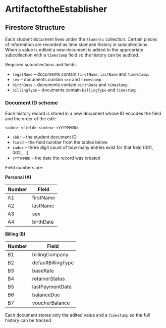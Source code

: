 # ArtifactoftheEstablisher

## Firestore Structure

Each student document lives under the `Students` collection. Certain pieces of
information are recorded as time stamped history in subcollections. When a value
is edited a new document is added to the appropriate subcollection with a
`timestamp` field so the history can be audited.

Required subcollections and fields:

- `legalName` – documents contain `firstName`, `lastName` and `timestamp`.
- `sex` – documents contain `sex` and `timestamp`.
- `birthDate` – documents contain `birthDate` and `timestamp`.
- `billingType` – documents contain `billingType` and `timestamp`.

### Document ID scheme

Each history record is stored in a new document whose ID encodes the field and
the order of the edit:

`<abbr>-<field>-<index>-<YYYYMMDD>`

- `abbr` – the student document ID
- `field` – the field number from the tables below
- `index` – three digit count of how many entries exist for that field (001,
  002, ...)
- `YYYYMMDD` – the date the record was created

Field numbers are:

**Personal (A)**

| Number | Field |
| ------ | ----------------- |
| A1     | firstName |
| A2     | lastName |
| A3     | sex |
| A4     | birthDate |

**Billing (B)**

| Number | Field |
| ------ | ------------------- |
| B1     | billingCompany |
| B2     | defaultBillingType |
| B3     | baseRate |
| B4     | retainerStatus |
| B5     | lastPaymentDate |
| B6     | balanceDue |
| B7     | voucherBalance |

Each document stores only the edited value and a `timestamp` so the full history
can be tracked.
 
